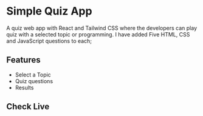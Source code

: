 # Simple Quiz App
A quiz web app with React and Tailwind CSS where the developers can play quiz with a selected topic or programming.
I have added Five HTML, CSS and JavaScript questions to each;

## Features ##
- Select a Topic
- Quiz questions
- Results

## Check Live ##
